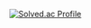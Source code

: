 [![Solved.ac Profile](http://mazassumnida.wtf/api/v2/generate_badge?boj=csh7097)](https://solved.ac/csh7097/)
